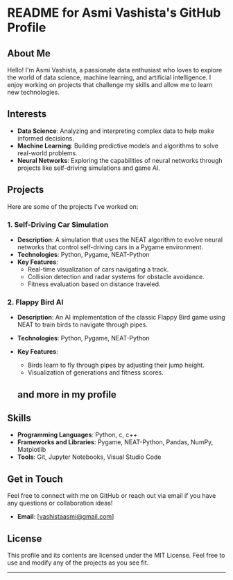 # README for Asmi Vashista's GitHub Profile

## About Me

Hello! I'm Asmi Vashista, a passionate data enthusiast who loves to explore the world of data science, machine learning, and artificial intelligence. I enjoy working on projects that challenge my skills and allow me to learn new technologies. 

## Interests

- **Data Science**: Analyzing and interpreting complex data to help make informed decisions.
- **Machine Learning**: Building predictive models and algorithms to solve real-world problems.
- **Neural Networks**: Exploring the capabilities of neural networks through projects like self-driving simulations and game AI.

## Projects

Here are some of the projects I've worked on:

### 1. Self-Driving Car Simulation
- **Description**: A simulation that uses the NEAT algorithm to evolve neural networks that control self-driving cars in a Pygame environment.
- **Technologies**: Python, Pygame, NEAT-Python
- **Key Features**:
  - Real-time visualization of cars navigating a track.
  - Collision detection and radar systems for obstacle avoidance.
  - Fitness evaluation based on distance traveled.

### 2. Flappy Bird AI
- **Description**: An AI implementation of the classic Flappy Bird game using NEAT to train birds to navigate through pipes.
- **Technologies**: Python, Pygame, NEAT-Python
- **Key Features**:
  - Birds learn to fly through pipes by adjusting their jump height.
  - Visualization of generations and fitness scores.

  ## and more in my profile 

## Skills

- **Programming Languages**: Python, c, c++
- **Frameworks and Libraries**: Pygame, NEAT-Python, Pandas, NumPy, Matplotlib
- **Tools**: Git, Jupyter Notebooks, Visual Studio Code

## Get in Touch

Feel free to connect with me on GitHub or reach out via email if you have any questions or collaboration ideas!


- **Email**: [vashistaasmi@gmail.com]

## License

This profile and its contents are licensed under the MIT License. Feel free to use and modify any of the projects as you see fit.

---

